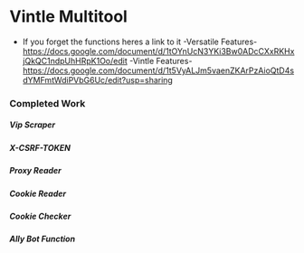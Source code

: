 # Vintle Multitool

+ If you forget the functions heres a link to it
-Versatile Features-https://docs.google.com/document/d/1tOYnUcN3YKi3Bw0ADcCXxRKHxjQkQC1ndpUhHRpK1Oo/edit
-Vintle Features-https://docs.google.com/document/d/1t5VyALJm5vaenZKArPzAioQtD4sdYMFmtWdiPVbG6Uc/edit?usp=sharing

<html>
  <h3 style="color= green">Completed Work</h3>
  <h5>Vip Scraper</h5>
  <h5>X-CSRF-TOKEN</h5>
  <h5>Proxy Reader</h5>
  <h5>Cookie Reader</h5>
  <h5>Cookie Checker</h5>
  <h5>Ally Bot Function</h5>
</html>

